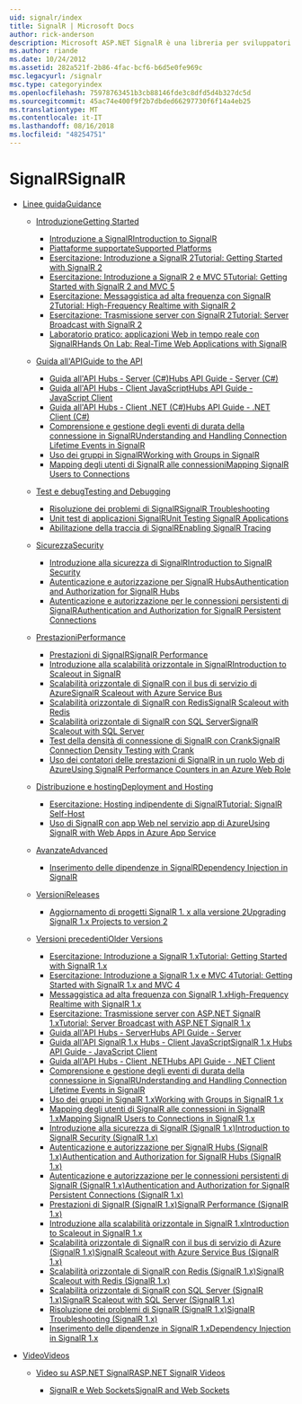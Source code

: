 ```yaml
---
uid: signalr/index
title: SignalR | Microsoft Docs
author: rick-anderson
description: Microsoft ASP.NET SignalR è una libreria per sviluppatori ASP.NET che semplifica il processo di aggiunta di funzionalità web in tempo reale alle applicazioni.
ms.author: riande
ms.date: 10/24/2012
ms.assetid: 282a521f-2b86-4fac-bcf6-b6d5e0fe969c
msc.legacyurl: /signalr
msc.type: categoryindex
ms.openlocfilehash: 75978763451b3cb88146fde3c8dfd5d4b327dc5d
ms.sourcegitcommit: 45ac74e400f9f2b7dbded66297730f6f14a4eb25
ms.translationtype: MT
ms.contentlocale: it-IT
ms.lasthandoff: 08/16/2018
ms.locfileid: "48254751"
---
```

<a name="signalr"></a><span data-ttu-id="b2746-103">SignalR</span><span class="sxs-lookup"><span data-stu-id="b2746-103">SignalR</span></span>
====================
- [<span data-ttu-id="b2746-104">Linee guida</span><span class="sxs-lookup"><span data-stu-id="b2746-104">Guidance</span></span>](overview/index.md)

    - [<span data-ttu-id="b2746-105">Introduzione</span><span class="sxs-lookup"><span data-stu-id="b2746-105">Getting Started</span></span>](overview/getting-started/index.md)

        - [<span data-ttu-id="b2746-106">Introduzione a SignalR</span><span class="sxs-lookup"><span data-stu-id="b2746-106">Introduction to SignalR</span></span>](overview/getting-started/introduction-to-signalr.md)
        - [<span data-ttu-id="b2746-107">Piattaforme supportate</span><span class="sxs-lookup"><span data-stu-id="b2746-107">Supported Platforms</span></span>](overview/getting-started/supported-platforms.md)
        - [<span data-ttu-id="b2746-108">Esercitazione: Introduzione a SignalR 2</span><span class="sxs-lookup"><span data-stu-id="b2746-108">Tutorial: Getting Started with SignalR 2</span></span>](overview/getting-started/tutorial-getting-started-with-signalr.md)
        - [<span data-ttu-id="b2746-109">Esercitazione: Introduzione a SignalR 2 e MVC 5</span><span class="sxs-lookup"><span data-stu-id="b2746-109">Tutorial: Getting Started with SignalR 2 and MVC 5</span></span>](overview/getting-started/tutorial-getting-started-with-signalr-and-mvc.md)
        - [<span data-ttu-id="b2746-110">Esercitazione: Messaggistica ad alta frequenza con SignalR 2</span><span class="sxs-lookup"><span data-stu-id="b2746-110">Tutorial: High-Frequency Realtime with SignalR 2</span></span>](overview/getting-started/tutorial-high-frequency-realtime-with-signalr.md)
        - [<span data-ttu-id="b2746-111">Esercitazione: Trasmissione server con SignalR 2</span><span class="sxs-lookup"><span data-stu-id="b2746-111">Tutorial: Server Broadcast with SignalR 2</span></span>](overview/getting-started/tutorial-server-broadcast-with-signalr.md)
        - [<span data-ttu-id="b2746-112">Laboratorio pratico: applicazioni Web in tempo reale con SignalR</span><span class="sxs-lookup"><span data-stu-id="b2746-112">Hands On Lab: Real-Time Web Applications with SignalR</span></span>](overview/getting-started/real-time-web-applications-with-signalr.md)
    - [<span data-ttu-id="b2746-113">Guida all'API</span><span class="sxs-lookup"><span data-stu-id="b2746-113">Guide to the API</span></span>](overview/guide-to-the-api/index.md)

        - [<span data-ttu-id="b2746-114">Guida all'API Hubs - Server (C#)</span><span class="sxs-lookup"><span data-stu-id="b2746-114">Hubs API Guide - Server (C#)</span></span>](overview/guide-to-the-api/hubs-api-guide-server.md)
        - [<span data-ttu-id="b2746-115">Guida all'API Hubs - Client JavaScript</span><span class="sxs-lookup"><span data-stu-id="b2746-115">Hubs API Guide - JavaScript Client</span></span>](overview/guide-to-the-api/hubs-api-guide-javascript-client.md)
        - [<span data-ttu-id="b2746-116">Guida all'API Hubs - Client .NET (C#)</span><span class="sxs-lookup"><span data-stu-id="b2746-116">Hubs API Guide - .NET Client (C#)</span></span>](overview/guide-to-the-api/hubs-api-guide-net-client.md)
        - [<span data-ttu-id="b2746-117">Comprensione e gestione degli eventi di durata della connessione in SignalR</span><span class="sxs-lookup"><span data-stu-id="b2746-117">Understanding and Handling Connection Lifetime Events in SignalR</span></span>](overview/guide-to-the-api/handling-connection-lifetime-events.md)
        - [<span data-ttu-id="b2746-118">Uso dei gruppi in SignalR</span><span class="sxs-lookup"><span data-stu-id="b2746-118">Working with Groups in SignalR</span></span>](overview/guide-to-the-api/working-with-groups.md)
        - [<span data-ttu-id="b2746-119">Mapping degli utenti di SignalR alle connessioni</span><span class="sxs-lookup"><span data-stu-id="b2746-119">Mapping SignalR Users to Connections</span></span>](overview/guide-to-the-api/mapping-users-to-connections.md)
    - [<span data-ttu-id="b2746-120">Test e debug</span><span class="sxs-lookup"><span data-stu-id="b2746-120">Testing and Debugging</span></span>](overview/testing-and-debugging/index.md)

        - [<span data-ttu-id="b2746-121">Risoluzione dei problemi di SignalR</span><span class="sxs-lookup"><span data-stu-id="b2746-121">SignalR Troubleshooting</span></span>](overview/testing-and-debugging/troubleshooting.md)
        - [<span data-ttu-id="b2746-122">Unit test di applicazioni SignalR</span><span class="sxs-lookup"><span data-stu-id="b2746-122">Unit Testing SignalR Applications</span></span>](overview/testing-and-debugging/unit-testing-signalr-applications.md)
        - [<span data-ttu-id="b2746-123">Abilitazione della traccia di SignalR</span><span class="sxs-lookup"><span data-stu-id="b2746-123">Enabling SignalR Tracing</span></span>](overview/testing-and-debugging/enabling-signalr-tracing.md)
    - [<span data-ttu-id="b2746-124">Sicurezza</span><span class="sxs-lookup"><span data-stu-id="b2746-124">Security</span></span>](overview/security/index.md)

        - [<span data-ttu-id="b2746-125">Introduzione alla sicurezza di SignalR</span><span class="sxs-lookup"><span data-stu-id="b2746-125">Introduction to SignalR Security</span></span>](overview/security/introduction-to-security.md)
        - [<span data-ttu-id="b2746-126">Autenticazione e autorizzazione per SignalR Hubs</span><span class="sxs-lookup"><span data-stu-id="b2746-126">Authentication and Authorization for SignalR Hubs</span></span>](overview/security/hub-authorization.md)
        - [<span data-ttu-id="b2746-127">Autenticazione e autorizzazione per le connessioni persistenti di SignalR</span><span class="sxs-lookup"><span data-stu-id="b2746-127">Authentication and Authorization for SignalR Persistent Connections</span></span>](overview/security/persistent-connection-authorization.md)
    - [<span data-ttu-id="b2746-128">Prestazioni</span><span class="sxs-lookup"><span data-stu-id="b2746-128">Performance</span></span>](overview/performance/index.md)

        - [<span data-ttu-id="b2746-129">Prestazioni di SignalR</span><span class="sxs-lookup"><span data-stu-id="b2746-129">SignalR Performance</span></span>](overview/performance/signalr-performance.md)
        - [<span data-ttu-id="b2746-130">Introduzione alla scalabilità orizzontale in SignalR</span><span class="sxs-lookup"><span data-stu-id="b2746-130">Introduction to Scaleout in SignalR</span></span>](overview/performance/scaleout-in-signalr.md)
        - [<span data-ttu-id="b2746-131">Scalabilità orizzontale di SignalR con il bus di servizio di Azure</span><span class="sxs-lookup"><span data-stu-id="b2746-131">SignalR Scaleout with Azure Service Bus</span></span>](overview/performance/scaleout-with-windows-azure-service-bus.md)
        - [<span data-ttu-id="b2746-132">Scalabilità orizzontale di SignalR con Redis</span><span class="sxs-lookup"><span data-stu-id="b2746-132">SignalR Scaleout with Redis</span></span>](overview/performance/scaleout-with-redis.md)
        - [<span data-ttu-id="b2746-133">Scalabilità orizzontale di SignalR con SQL Server</span><span class="sxs-lookup"><span data-stu-id="b2746-133">SignalR Scaleout with SQL Server</span></span>](overview/performance/scaleout-with-sql-server.md)
        - [<span data-ttu-id="b2746-134">Test della densità di connessione di SignalR con Crank</span><span class="sxs-lookup"><span data-stu-id="b2746-134">SignalR Connection Density Testing with Crank</span></span>](overview/performance/signalr-connection-density-testing-with-crank.md)
        - [<span data-ttu-id="b2746-135">Uso dei contatori delle prestazioni di SignalR in un ruolo Web di Azure</span><span class="sxs-lookup"><span data-stu-id="b2746-135">Using SignalR Performance Counters in an Azure Web Role</span></span>](overview/performance/using-signalr-performance-counters-in-an-azure-web-role.md)
    - [<span data-ttu-id="b2746-136">Distribuzione e hosting</span><span class="sxs-lookup"><span data-stu-id="b2746-136">Deployment and Hosting</span></span>](overview/deployment/index.md)

        - [<span data-ttu-id="b2746-137">Esercitazione: Hosting indipendente di SignalR</span><span class="sxs-lookup"><span data-stu-id="b2746-137">Tutorial: SignalR Self-Host</span></span>](overview/deployment/tutorial-signalr-self-host.md)
        - [<span data-ttu-id="b2746-138">Uso di SignalR con app Web nel servizio app di Azure</span><span class="sxs-lookup"><span data-stu-id="b2746-138">Using SignalR with Web Apps in Azure App Service</span></span>](overview/deployment/using-signalr-with-azure-web-sites.md)
    - [<span data-ttu-id="b2746-139">Avanzate</span><span class="sxs-lookup"><span data-stu-id="b2746-139">Advanced</span></span>](overview/advanced/index.md)

        - [<span data-ttu-id="b2746-140">Inserimento delle dipendenze in SignalR</span><span class="sxs-lookup"><span data-stu-id="b2746-140">Dependency Injection in SignalR</span></span>](overview/advanced/dependency-injection.md)
    - [<span data-ttu-id="b2746-141">Versioni</span><span class="sxs-lookup"><span data-stu-id="b2746-141">Releases</span></span>](overview/releases/index.md)

        - [<span data-ttu-id="b2746-142">Aggiornamento di progetti SignalR 1. x alla versione 2</span><span class="sxs-lookup"><span data-stu-id="b2746-142">Upgrading SignalR 1.x Projects to version 2</span></span>](overview/releases/upgrading-signalr-1x-projects-to-20.md)
    - [<span data-ttu-id="b2746-143">Versioni precedenti</span><span class="sxs-lookup"><span data-stu-id="b2746-143">Older Versions</span></span>](overview/older-versions/index.md)

        - [<span data-ttu-id="b2746-144">Esercitazione: Introduzione a SignalR 1.x</span><span class="sxs-lookup"><span data-stu-id="b2746-144">Tutorial: Getting Started with SignalR 1.x</span></span>](overview/older-versions/tutorial-getting-started-with-signalr.md)
        - [<span data-ttu-id="b2746-145">Esercitazione: Introduzione a SignalR 1.x e MVC 4</span><span class="sxs-lookup"><span data-stu-id="b2746-145">Tutorial: Getting Started with SignalR 1.x and MVC 4</span></span>](overview/older-versions/tutorial-getting-started-with-signalr-and-mvc-4.md)
        - [<span data-ttu-id="b2746-146">Messaggistica ad alta frequenza con SignalR 1.x</span><span class="sxs-lookup"><span data-stu-id="b2746-146">High-Frequency Realtime with SignalR 1.x</span></span>](overview/older-versions/tutorial-high-frequency-realtime-with-signalr.md)
        - [<span data-ttu-id="b2746-147">Esercitazione: Trasmissione server con ASP.NET SignalR 1.x</span><span class="sxs-lookup"><span data-stu-id="b2746-147">Tutorial: Server Broadcast with ASP.NET SignalR 1.x</span></span>](overview/older-versions/tutorial-server-broadcast-with-aspnet-signalr.md)
        - [<span data-ttu-id="b2746-148">Guida all'API Hubs - Server</span><span class="sxs-lookup"><span data-stu-id="b2746-148">Hubs API Guide - Server</span></span>](overview/older-versions/signalr-1x-hubs-api-guide-server.md)
        - [<span data-ttu-id="b2746-149">Guida all'API SignalR 1.x Hubs - Client JavaScript</span><span class="sxs-lookup"><span data-stu-id="b2746-149">SignalR 1.x Hubs API Guide - JavaScript Client</span></span>](overview/older-versions/signalr-1x-hubs-api-guide-javascript-client.md)
        - [<span data-ttu-id="b2746-150">Guida all'API Hubs - Client .NET</span><span class="sxs-lookup"><span data-stu-id="b2746-150">Hubs API Guide - .NET Client</span></span>](overview/older-versions/signalr-1x-hubs-api-guide-net-client.md)
        - [<span data-ttu-id="b2746-151">Comprensione e gestione degli eventi di durata della connessione in SignalR</span><span class="sxs-lookup"><span data-stu-id="b2746-151">Understanding and Handling Connection Lifetime Events in SignalR</span></span>](overview/older-versions/handling-connection-lifetime-events.md)
        - [<span data-ttu-id="b2746-152">Uso dei gruppi in SignalR 1.x</span><span class="sxs-lookup"><span data-stu-id="b2746-152">Working with Groups in SignalR 1.x</span></span>](overview/older-versions/working-with-groups.md)
        - [<span data-ttu-id="b2746-153">Mapping degli utenti di SignalR alle connessioni in SignalR 1.x</span><span class="sxs-lookup"><span data-stu-id="b2746-153">Mapping SignalR Users to Connections in SignalR 1.x</span></span>](overview/older-versions/mapping-users-to-connections.md)
        - [<span data-ttu-id="b2746-154">Introduzione alla sicurezza di SignalR (SignalR 1.x)</span><span class="sxs-lookup"><span data-stu-id="b2746-154">Introduction to SignalR Security (SignalR 1.x)</span></span>](overview/older-versions/introduction-to-security.md)
        - [<span data-ttu-id="b2746-155">Autenticazione e autorizzazione per SignalR Hubs (SignalR 1.x)</span><span class="sxs-lookup"><span data-stu-id="b2746-155">Authentication and Authorization for SignalR Hubs (SignalR 1.x)</span></span>](overview/older-versions/hub-authorization.md)
        - [<span data-ttu-id="b2746-156">Autenticazione e autorizzazione per le connessioni persistenti di SignalR (SignalR 1.x)</span><span class="sxs-lookup"><span data-stu-id="b2746-156">Authentication and Authorization for SignalR Persistent Connections (SignalR 1.x)</span></span>](overview/older-versions/persistent-connection-authorization.md)
        - [<span data-ttu-id="b2746-157">Prestazioni di SignalR (SignalR 1.x)</span><span class="sxs-lookup"><span data-stu-id="b2746-157">SignalR Performance (SignalR 1.x)</span></span>](overview/older-versions/signalr-performance.md)
        - [<span data-ttu-id="b2746-158">Introduzione alla scalabilità orizzontale in SignalR 1.x</span><span class="sxs-lookup"><span data-stu-id="b2746-158">Introduction to Scaleout in SignalR 1.x</span></span>](overview/older-versions/scaleout-in-signalr.md)
        - [<span data-ttu-id="b2746-159">Scalabilità orizzontale di SignalR con il bus di servizio di Azure (SignalR 1.x)</span><span class="sxs-lookup"><span data-stu-id="b2746-159">SignalR Scaleout with Azure Service Bus (SignalR 1.x)</span></span>](overview/older-versions/scaleout-with-windows-azure-service-bus.md)
        - [<span data-ttu-id="b2746-160">Scalabilità orizzontale di SignalR con Redis (SignalR 1.x)</span><span class="sxs-lookup"><span data-stu-id="b2746-160">SignalR Scaleout with Redis (SignalR 1.x)</span></span>](overview/older-versions/scaleout-with-redis.md)
        - [<span data-ttu-id="b2746-161">Scalabilità orizzontale di SignalR con SQL Server (SignalR 1.x)</span><span class="sxs-lookup"><span data-stu-id="b2746-161">SignalR Scaleout with SQL Server (SignalR 1.x)</span></span>](overview/older-versions/scaleout-with-sql-server.md)
        - [<span data-ttu-id="b2746-162">Risoluzione dei problemi di SignalR (SignalR 1.x)</span><span class="sxs-lookup"><span data-stu-id="b2746-162">SignalR Troubleshooting (SignalR 1.x)</span></span>](overview/older-versions/troubleshooting.md)
        - [<span data-ttu-id="b2746-163">Inserimento delle dipendenze in SignalR 1.x</span><span class="sxs-lookup"><span data-stu-id="b2746-163">Dependency Injection in SignalR 1.x</span></span>](overview/older-versions/dependency-injection.md)
- [<span data-ttu-id="b2746-164">Video</span><span class="sxs-lookup"><span data-stu-id="b2746-164">Videos</span></span>](videos/index.md)

    - [<span data-ttu-id="b2746-165">Video su ASP.NET SignalR</span><span class="sxs-lookup"><span data-stu-id="b2746-165">ASP.NET SignalR Videos</span></span>](videos/getting-started/index.md)

        - [<span data-ttu-id="b2746-166">SignalR e Web Sockets</span><span class="sxs-lookup"><span data-stu-id="b2746-166">SignalR and Web Sockets</span></span>](videos/getting-started/signalr-and-web-sockets.md)
